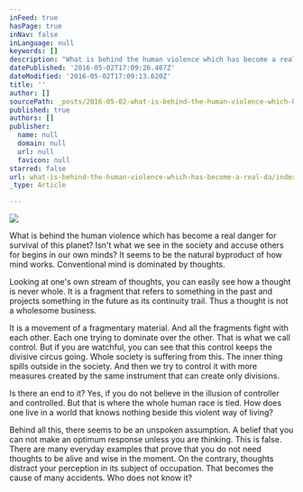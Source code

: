 ```yaml
---
inFeed: true
hasPage: true
inNav: false
inLanguage: null
keywords: []
description: "What is behind the human violence which has become a real danger for survival of this planet? Isn't what we see in the society and accuse others for begins in our own minds? It seems to be the natural byproduct of how mind works. Conventional mind is dominated by thoughts. "
datePublished: '2016-05-02T17:09:26.467Z'
dateModified: '2016-05-02T17:09:13.620Z'
title: ''
author: []
sourcePath: _posts/2016-05-02-what-is-behind-the-human-violence-which-has-become-a-real-da.md
published: true
authors: []
publisher:
  name: null
  domain: null
  url: null
  favicon: null
starred: false
url: what-is-behind-the-human-violence-which-has-become-a-real-da/index.html
_type: Article

---
```

![](https://the-grid-user-content.s3-us-west-2.amazonaws.com/def9b334-3b6c-49aa-b43b-93c43b3e30eb.jpg)

What is behind the human violence which has become a real danger for survival of this planet? Isn't what we see in the society and accuse others for begins in our own minds? It seems to be the natural byproduct of how mind works. Conventional mind is dominated by thoughts. 

Looking at one's own stream of thoughts, you can easily see how a thought is never whole. It is a fragment that refers to something in the past and projects something in the future as its continuity trail. Thus a thought is not a wholesome business. 

It is a movement of a fragmentary material. And all the fragments fight with each other. Each one trying to dominate over the other. That is what we call control. But if you are watchful, you can see that this control keeps the divisive circus going. Whole society is suffering from this. The inner thing spills outside in the society. And then we try to control it with more measures created by the same instrument that can create only divisions. 

Is there an end to it? Yes, if you do not believe in the illusion of controller and controlled. But that is where the whole human race is tied. How does one live in a world that knows nothing beside this violent way of living? 

Behind all this, there seems to be an unspoken assumption. A belief that you can not make an optimum response unless you are thinking. This is false. There are many everyday examples that prove that you do not need thoughts to be alive and wise in the moment. On the contrary, thoughts distract your perception in its subject of occupation. That becomes the cause of many accidents. Who does not know it?
